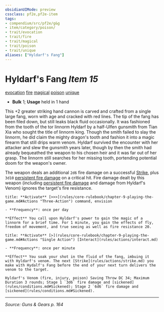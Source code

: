 ```yaml
---
obsidianUIMode: preview
cssclass: pf2e,pf2e-item
tags:
- compendium/src/pf2e/g&g
- item/category/poison/
- trait/evocation
- trait/fire
- trait/magical
- trait/poison
- trait/unique
aliases: ["Hyldarf's Fang"]
---
```

# Hyldarf's Fang *Item 15*  
[evocation](evocation.md "Evocation School Trait")  [fire](fire.md "Fire Energy & Element Trait")  [magical](magical.md "Magical Item Trait")  [poison](Reference/Rules/Traits/poison.md "Poison Effect Trait")  [unique](unique.md "Unique Rarity Trait")  

- **Bulk** 1; **Usage** held in 1 hand

This +2 greater striking hand cannon is carved and crafted from a single large fang, worn with age and cracked with red lines. The tip of the fang has been filed down, but still leaks black fluid occasionally. It was fashioned from the tooth of the tor linnorm Hyldarf by a half-Ulfen gunsmith from Tian Xia who sought the title of linnorm king. Though the smith failed to slay the linnorm, he did claim the mighty dragon's tooth and fashion it into a magic firearm that still drips warm venom. Hyldarf survived the encounter with her attacker and slew the gunsmith years later, though by then the smith had already bequeathed the weapon to his chosen heir and it was far out of her grasp. The linnorm still searches for her missing tooth, portending potential doom for the weapon's owner.

The weapon deals an additional `2d6` fire damage on a successful [Strike](strike.md), plus `3d10` [persistent fire damage](conditions.md#Persistent%20Damage) on a critical hit. Fire damage dealt by this weapon (including [persistent fire damage](conditions.md#Persistent%20Damage) and damage from Hyldarf's Venom) ignores the target's fire resistance.

```ad-embed-ability
title: **Activate** [>>>](rules/core-rulebook/chapter-9-playing-the-game.md#Actions "Three-Action") command, envision

- **Frequency**: once per day

**Effect** You call upon Hyldarf's power to gain the magic of a linnorm for a brief time. For 1 minute, you gain the effects of fly, freedom of movement, and true seeing as well as fire resistance 20.
```

```ad-embed-ability
title: **Activate** [>](rules/core-rulebook/chapter-9-playing-the-game.md#Actions "Single Action") [Interact](rules/actions/interact.md)

- **Frequency**: once per minute

**Effect** You soak your shot in the fluid of the fang, imbuing it with Hyldarf's venom. The next [Strike](rules/actions/strike.md) you make with Hydalf's Fang before the end of your next turn delivers the venom to the target.

Hyldarf's Venom (fire, injury, poison) Saving Throw DC 34; Maximum Duration 3 rounds; Stage 1 `3d6` fire damage and [sickened](rules/conditions.md#Sickened); Stage 2 `6d6` fire damage and [sickened](rules/conditions.md#Sickened).
```


---
*Source: Guns & Gears p. 164*